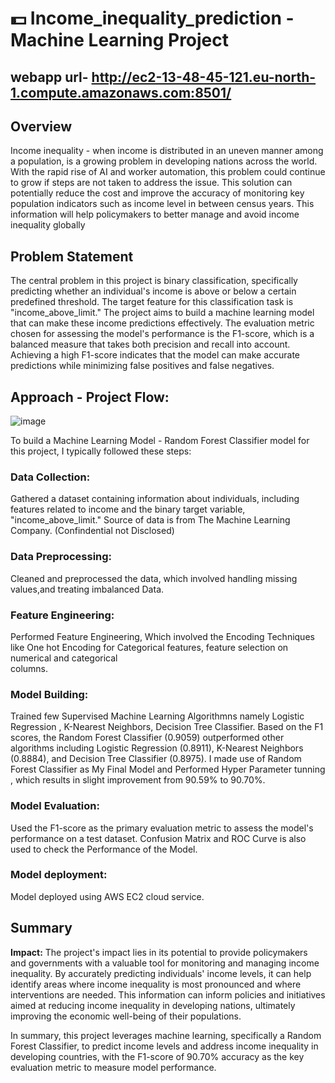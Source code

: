 # 💵 Income_inequality_prediction - Machine Learning Project

## webapp url- http://ec2-13-48-45-121.eu-north-1.compute.amazonaws.com:8501/ 

## Overview 
Income inequality - when income is distributed in an uneven manner among a population, is a growing problem in developing nations across the world. 
With the rapid rise of AI and worker automation, this problem could continue to grow if steps are not taken to address the issue. 
This solution can potentially reduce the cost and improve the accuracy of monitoring key population indicators such as income level in between census years. 
This information will help policymakers to better manage and avoid income inequality globally

## Problem Statement
The central problem in this project is binary classification, specifically predicting whether an individual's income is above or below a certain predefined threshold. 
The target feature for this classification task is "income_above_limit." 
The project aims to build a machine learning model that can make these income predictions effectively. 
The evaluation metric chosen for assessing the model's performance is the F1-score, which is a balanced measure that takes both precision and recall into account. 
Achieving a high F1-score indicates that the model can make accurate predictions while minimizing false positives and false negatives.

## Approach - Project Flow:
![image](https://github.com/Kamalesh1512/Income_inequality_prediction/assets/81355463/5442f76c-08b9-4ff0-94da-da311b15c730)

To build a Machine Learning Model - Random Forest Classifier model for this project, I typically followed these steps:
### Data Collection: 
Gathered a dataset containing information about individuals, including features related to income and the binary target variable, "income_above_limit."
Source of data is from The Machine Learning Company. (Confindential not Disclosed)
### Data Preprocessing:
Cleaned and preprocessed the data, which involved handling missing values,and treating imbalanced Data.
### Feature Engineering:
Performed Feature Engineering, Which involved the Encoding Techniques like One hot Encoding for Categorical features, feature selection on numerical and categorical  
columns.
### Model Building:
Trained few Supervised Machine Learning Algorithmns namely Logistic Regression , K-Nearest Neighbors, Decision Tree Classifier.
Based on the F1 scores, the Random Forest Classifier (0.9059) outperformed other algorithms including Logistic Regression (0.8911), K-Nearest Neighbors (0.8884), and Decision Tree Classifier (0.8975).
I made use of Random Forest Classifier as My Final Model and Performed Hyper Parameter tunning , which results in slight improvement from 90.59% to 90.70%.
### Model Evaluation:
Used the F1-score as the primary evaluation metric to assess the model's performance on a test dataset.
Confusion Matrix and ROC Curve is also used to check the Performance of the Model.

### Model deployment:
Model deployed using AWS EC2 cloud service.

## Summary
**Impact:**
The project's impact lies in its potential to provide policymakers and governments with a valuable tool for monitoring and managing income inequality. By accurately predicting individuals' income levels, it can help identify areas where income inequality is most pronounced and where interventions are needed. This information can inform policies and initiatives aimed at reducing income inequality in developing nations, ultimately improving the economic well-being of their populations.

In summary, this project leverages machine learning, specifically a Random Forest Classifier, to predict income levels and address income inequality in developing countries, with the F1-score of 90.70% accuracy as the key evaluation metric to measure model performance.

